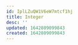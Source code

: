 ```yaml
---
id: IplLZuQW1V6eW7mtcf1hj
title: Integer
desc: ''
updated: 1642809099843
created: 1642809099843
---
```


